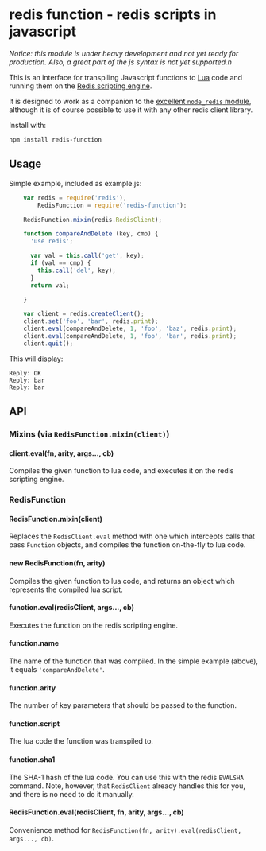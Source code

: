 # redis function - redis scripts in javascript

_Notice: this module is under heavy development and not yet ready for production. Also, a great part of the js syntax is not yet supported.n_

This is an interface for transpiling Javascript functions to [Lua](http://www.lua.org/) code and running them on the [Redis scripting engine](http://redis.io/commands/eval).

It is designed to work as a companion to the [excellent `node_redis` module](https://github.com/mranney/node_redis), although it is of course possible to use it with any other redis client library.

Install with:

    npm install redis-function
    
## Usage

Simple example, included as example.js:

```js
    var redis = require('redis'),
        RedisFunction = require('redis-function');

    RedisFunction.mixin(redis.RedisClient);

    function compareAndDelete (key, cmp) {
      'use redis';

      var val = this.call('get', key);
      if (val == cmp) {
        this.call('del', key);
      }
      return val;

    }

    var client = redis.createClient();
    client.set('foo', 'bar', redis.print);
    client.eval(compareAndDelete, 1, 'foo', 'baz', redis.print);
    client.eval(compareAndDelete, 1, 'foo', 'bar', redis.print);
    client.quit();
```

This will display:

```
Reply: OK
Reply: bar
Reply: bar
```

## API

### Mixins (via `RedisFunction.mixin(client)`)

#### client.eval(fn, arity, args..., cb)

Compiles the given function to lua code, and executes it on the redis scripting engine.

### RedisFunction

#### RedisFunction.mixin(client)

Replaces the `RedisClient.eval` method with one which intercepts calls that pass `Function` objects, and compiles the function on-the-fly to lua code.

#### new RedisFunction(fn, arity)

Compiles the given function to lua code, and returns an object which represents the compiled lua script.

#### function.eval(redisClient, args..., cb)

Executes the function on the redis scripting engine.

#### function.name

The name of the function that was compiled. In the simple example (above), it equals `'compareAndDelete'`.

#### function.arity

The number of key parameters that should be passed to the function.

#### function.script

The lua code the function was transpiled to.

#### function.sha1

The SHA-1 hash of the lua code. You can use this with the redis `EVALSHA` command. Note, however, that `RedisClient` already handles this for you, and there is no need to do it manually.

#### RedisFunction.eval(redisClient, fn, arity, args..., cb)

Convenience method for `RedisFunction(fn, arity).eval(redisClient, args..., cb)`.